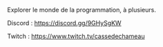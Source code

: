 Explorer le monde de la programmation, à plusieurs.

Discord : https://discord.gg/9GHySgKW

Twitch : https://www.twitch.tv/cassedechameau
